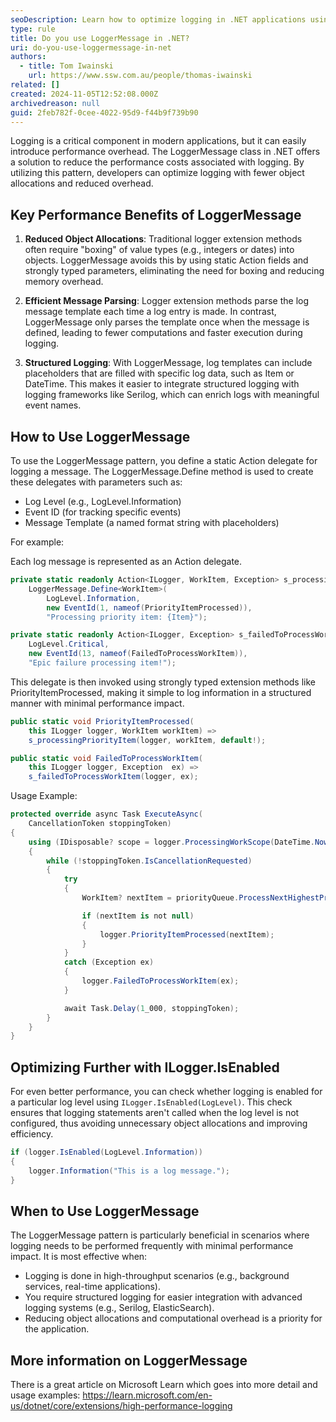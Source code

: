 ```yaml
---
seoDescription: Learn how to optimize logging in .NET applications using the LoggerMessage class. Discover the performance benefits, such as reduced object allocations and efficient message parsing, and get practical tips on how to implement this pattern for better logging efficiency and structured logs in high-performance scenarios.
type: rule
title: Do you use LoggerMessage in .NET?
uri: do-you-use-loggermessage-in-net
authors:
  - title: Tom Iwainski
    url: https://www.ssw.com.au/people/thomas-iwainski
related: []
created: 2024-11-05T12:52:08.000Z
archivedreason: null
guid: 2feb782f-0cee-4022-95d9-f44b9f739b90
---
```


Logging is a critical component in modern applications, but it can easily introduce performance overhead.
The LoggerMessage class in .NET offers a solution to reduce the performance costs associated with logging. By utilizing this pattern, developers can optimize logging with fewer object allocations and reduced overhead.

## Key Performance Benefits of LoggerMessage

1. **Reduced Object Allocations**: Traditional logger extension methods often require "boxing" of value types (e.g., integers or dates) into objects. LoggerMessage avoids this by using static Action fields and strongly typed parameters, eliminating the need for boxing and reducing memory overhead.

2. **Efficient Message Parsing**: Logger extension methods parse the log message template each time a log entry is made. In contrast, LoggerMessage only parses the template once when the message is defined, leading to fewer computations and faster execution during logging.

3. **Structured Logging**: With LoggerMessage, log templates can include placeholders that are filled with specific log data, such as Item or DateTime. This makes it easier to integrate structured logging with logging frameworks like Serilog, which can enrich logs with meaningful event names.

## How to Use LoggerMessage

To use the LoggerMessage pattern, you define a static Action delegate for logging a message. The LoggerMessage.Define method is used to create these delegates with parameters such as:

- Log Level (e.g., LogLevel.Information)
- Event ID (for tracking specific events)
- Message Template (a named format string with placeholders)

For example:

Each log message is represented as an Action delegate.

```csharp
private static readonly Action<ILogger, WorkItem, Exception> s_processingPriorityItem =
    LoggerMessage.Define<WorkItem>(
        LogLevel.Information,
        new EventId(1, nameof(PriorityItemProcessed)),
        "Processing priority item: {Item}");

private static readonly Action<ILogger, Exception> s_failedToProcessWorkItem = LoggerMessage.Define<Exception>(
    LogLevel.Critical,
    new EventId(13, nameof(FailedToProcessWorkItem)),
    "Epic failure processing item!");
```

This delegate is then invoked using strongly typed extension methods like PriorityItemProcessed, making it simple to log information in a structured manner with minimal performance impact.

```csharp
public static void PriorityItemProcessed(
    this ILogger logger, WorkItem workItem) =>
    s_processingPriorityItem(logger, workItem, default!);

public static void FailedToProcessWorkItem(
    this ILogger logger, Exception  ex) =>
    s_failedToProcessWorkItem(logger, ex);
```

Usage Example:

```csharp
protected override async Task ExecuteAsync(
    CancellationToken stoppingToken)
{
    using (IDisposable? scope = logger.ProcessingWorkScope(DateTime.Now))
    {
        while (!stoppingToken.IsCancellationRequested)
        {
            try
            {
                WorkItem? nextItem = priorityQueue.ProcessNextHighestPriority();

                if (nextItem is not null)
                {
                    logger.PriorityItemProcessed(nextItem);
                }
            }
            catch (Exception ex)
            {
                logger.FailedToProcessWorkItem(ex);
            }

            await Task.Delay(1_000, stoppingToken);
        }
    }
}

```

## Optimizing Further with ILogger.IsEnabled

For even better performance, you can check whether logging is enabled for a particular log level using `ILogger.IsEnabled(LogLevel)`. This check ensures that logging statements aren't called when the log level is not configured, thus avoiding unnecessary object allocations and improving efficiency.

```csharp
if (logger.IsEnabled(LogLevel.Information))
{
    logger.Information("This is a log message.");
}
```

## When to Use LoggerMessage

The LoggerMessage pattern is particularly beneficial in scenarios where logging needs to be performed frequently with minimal performance impact. It is most effective when:

- Logging is done in high-throughput scenarios (e.g., background services, real-time applications).
- You require structured logging for easier integration with advanced logging systems (e.g., Serilog, ElasticSearch).
- Reducing object allocations and computational overhead is a priority for the application.

## More information on LoggerMessage

There is a great article on Microsoft Learn which goes into more detail and usage examples: <https://learn.microsoft.com/en-us/dotnet/core/extensions/high-performance-logging>
